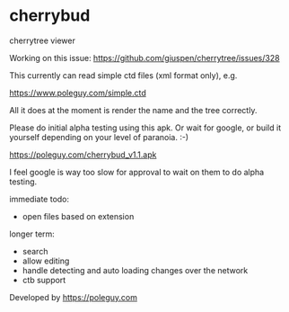 # cherrybud
cherrytree viewer

Working on this issue:
https://github.com/giuspen/cherrytree/issues/328

This currently can read simple ctd files (xml format only), e.g.

https://www.poleguy.com/simple.ctd 

All it does at the moment is render the name and the tree correctly.

Please do initial alpha testing using this apk. Or wait for google, or build it yourself depending on your level of paranoia. :-)

https://poleguy.com/cherrybud_v1.1.apk

I feel google is way too slow for approval to wait on them to do alpha testing.

immediate todo:
* open files based on extension

longer term:
* search
* allow editing
* handle detecting and auto loading changes over the network
* ctb support

Developed by https://poleguy.com
